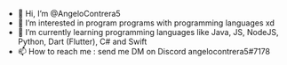 - 👋 Hi, I’m @AngeloContrera5
- 👀 I’m interested in program programs with programming languages xd
- 🌱 I’m currently learning programming languages like Java, JS, NodeJS, Python, Dart (Flutter), C# and Swift
- 📫 How to reach me : send me DM on Discord angelocontrera5#7178

<!---
AngeloContrera5/AngeloContrera5 is a ✨ special ✨ repository because its `README.md` (this file) appears on your GitHub profile.
You can click the Preview link to take a look at your changes.
--->
